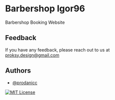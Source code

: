 # Barbershop Igor96 
Barbershop Booking Website


## Feedback

If you have any feedback, please reach out to us at proksy.design@gmail.com


## Authors

- [@prodanicc](https://www.instagram.com/prodanicc)


[![MIT License](https://img.shields.io/badge/License-MIT-green.svg)](https://choosealicense.com/licenses/mit/)
